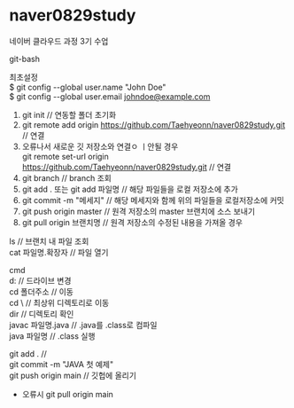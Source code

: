 # naver0829study
네이버 클라우드 과정 3기 수업




git-bash

최초설정  
$ git config --global user.name "John Doe"  
$ git config --global user.email johndoe@example.com  

1. git init // 연동할 폴더 초기화
2. git remote add origin https://github.com/Taehyeonn/naver0829study.git // 연결
3. 오류나서 새로운 깃 저장소와 연결ㅇ ㅣ안될 경우  
    git remote set-url origin https://github.com/Taehyeonn/naver0829study.git // 연결
4. git branch // branch 조회
5. git add . 또는 git add 파일명 // 해당 파일들을 로컬 저장소에 추가
6. git commit -m "메세지" // 해당 메세지와 함께 위의 파일들을 로컬저장소에 커밋
7. git push origin master // 원격 저장소의 master 브랜치에 소스 보내기
8. git pull origin 브랜치명 // 원격 저장소의 수정된 내용을 가져올 경우  
 
ls // 브랜치 내 파일 조회  
cat 파일명.확장자 // 파일 열기  


cmd  
d: //  드라이브 변경  
cd 폴더주소 // 이동  
cd \ // 최상위 디렉토리로 이동  
dir //  디렉토리 확인  
javac 파일명.java // .java를 .class로 컴파일  
java 파일명 // .class 실행  


git add . //  
git commit -m "JAVA 첫 예제"  
git push origin main // 깃헙에 올리기  
* 오류시 git pull origin main











